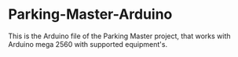 # Parking-Master-Arduino
This is the Arduino file of the Parking Master project, that works with Arduino mega 2560 with supported equipment's. 
